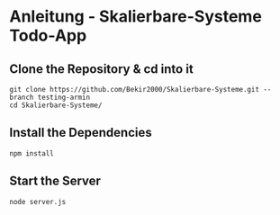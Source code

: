 # Anleitung - Skalierbare-Systeme Todo-App

## Clone the Repository & cd into it

```shell
git clone https://github.com/Bekir2000/Skalierbare-Systeme.git --branch testing-armin
cd Skalierbare-Systeme/
```

## Install the Dependencies

```shell
npm install
```

## Start the Server

```shell
node server.js
```
